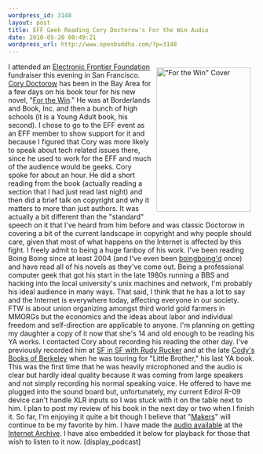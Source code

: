 ```yaml
--- 
wordpress_id: 3148
layout: post
title: EFF Geek Reading Cory Doctorow's For the Win Audio
date: 2010-05-20 00:49:21
wordpress_url: http://www.openbuddha.com/?p=3148
---
```

<a href="http://www.flickr.com/photos/albill/4623835626/" title="&quot;For the Win&quot; Cover"><img src="http://farm4.static.flickr.com/3371/4623835626_70f323a631_o.jpg" align="right" hspace="10" vspace="10" width="192" height="294" alt="&quot;For the Win&quot; Cover" /></a> I attended an <a href="http://www.eff.org/">Electronic Frontier Foundation</a> fundraiser this evening in San Francisco. <a href="http://craphound.com/">Cory Doctorow</a> has been in the Bay Area for a few days on his book tour for his new novel, "<a href="http://craphound.com/ftw/">For the Win</a>." He was at Borderlands and Book, Inc. and then a bunch of high schools (it is a Young Adult book, his second). I chose to go to the EFF event as an EFF member to show support for it and because I figured that Cory was more likely to speak about tech related issues there, since he used to work for the EFF and much of the audience would be geeks. Cory spoke for about an hour. He did a short reading from the book (actually reading a section that I had just read last night) and then did a brief talk on copyright and why it matters to more than just authors. It was actually a bit different than the "standard" speech on it that I've heard from him before and was classic Doctorow in covering a bit of the current landscape in copyright and why people should care, given that most of what happens on the Internet is affected by this fight. I freely admit to being a huge fanboy of his work. I've been reading Boing Boing since at least 2004 (and I've even been <a href="http://www.boingboing.net/2008/06/24/spooky-wonderful-mus.html">boingboing'd</a> once) and have read all of his novels as they've come out. Being a professional computer geek that got his start in the late 1980s running a BBS and hacking into the local university's unix machines and network, I'm probably his ideal audience in many ways. That said, I think that he has a lot to say and the Internet is everywhere today, affecting everyone in our society. FTW is about union organizing amongst third world gold farmers in MMORGs but the economics and the ideas about labor and individual freedom and self-direction are applicable to anyone. I'm planning on getting my daughter a copy of it now that she's 14 and old enough to be reading his YA works. I contacted Cory about recording his reading the other day. I've previously recorded him at <a href="http://www.archive.org/details/SFinSF_Cory_Doctorow_and_Rudy_Rucker">SF in SF with Rudy Rucker</a> and at the late <a href="http://www.archive.org/details/CoryDoctorowlittleBrotherReadingAtCodysBooks">Cody's Books of Berkeley</a> when he was touring for "Little Brother," his last YA book. This was the first time that he was heavily microphoned and the audio is clear but hardly ideal quality because it was coming from large speakers and not simply recording his normal speaking voice. He offered to have me plugged into the sound board but, unfortunately, my current Edirol R-09 device can't handle XLR inputs so I was stuck with it on the table next to him. I plan to post my review of his book in the next day or two when I finish it. So far, I'm enjoying it quite a bit though I believe that "<a href="http://craphound.com/makers/">Makers</a>" will continue to be my favorite by him. I have made the <a href="http://www.archive.org/details/EffGeekReadingCoryDoctorowsforTheWin">audio available</a> at the <a href="http://www.archive.org">Internet Archive</a>. I have also embedded it below for playback for those that wish to listen to it now. [display_podcast]